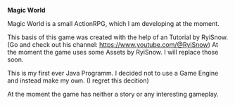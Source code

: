 **Magic World**

Magic World is a small ActionRPG, which I am developing at the moment.

This basis of this game was created with the help of an Tutorial by RyiSnow. (Go and check out his channel: https://www.youtube.com/@RyiSnow)
At the moment the game uses some Assets by RyiSnow. I will replace those soon.

This is my first ever Java Programm. I decided not to use a Game Engine and instead make my own. (I regret this decition)

At the moment the game has neither a story or any interesting gameplay.
